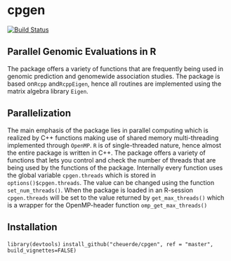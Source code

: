 cpgen
=====

[![Build Status](https://travis-ci.org/cheuerde/cpgen.svg?branch=master)](https://travis-ci.org/cheuerde/cpgen)

## Parallel Genomic Evaluations in R

The package offers a variety of functions that are frequently being used in genomic prediction
and genomewide association studies. The package is based on`Rcpp` and`RcppEigen`, hence all routines
are implemented using the matrix algebra library `Eigen`.

## Parallelization

The main emphasis of the package lies in parallel computing which is realized by C++ functions making
use of shared memory multi-threading implemented through `OpenMP`. 
`R` is of single-threaded nature, hence almost the entire package is written
in C++. The package offers a variety of functions that lets you control and check
the number of threads that are being used by the functions of the package.
Internally every function uses the global variable `cpgen.threads` which is stored in
`options()$cpgen.threads`.
The value can be changed using the function `set_num_threads()`. When the package is loaded
in an R-session `cpgen.threads` will be set to the value returned by `get_max_threads()` which
is a wrapper for the OpenMP-header function `omp_get_max_threads()`

## Installation

`library(devtools)`
`install_github("cheuerde/cpgen", ref = "master", build_vignettes=FALSE)`

